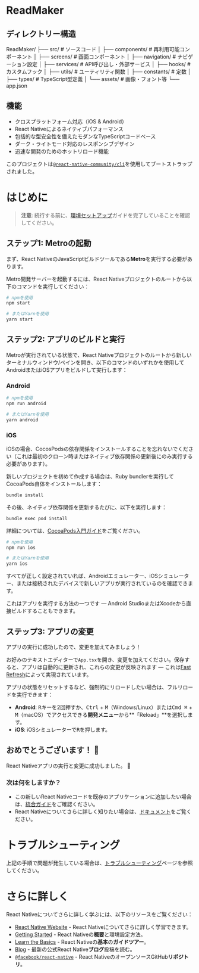 # ReadMaker

## ディレクトリー構造
ReadMaker/
├── src/                   # ソースコード
│   ├── components/        # 再利用可能コンポーネント
│   ├── screens/           # 画面コンポーネント
│   ├── navigation/        # ナビゲーション設定
│   ├── services/          # API呼び出し・外部サービス
│   ├── hooks/             # カスタムフック
│   ├── utils/             # ユーティリティ関数
│   ├── constants/         # 定数
│   ├── types/             # TypeScript型定義
│   └── assets/            # 画像・フォント等
└── app.json

## 機能

- クロスプラットフォーム対応（iOS & Android）
- React Nativeによるネイティブパフォーマンス
- 包括的な型安全性を備えたモダンなTypeScriptコードベース
- ダーク・ライトモード対応のレスポンシブデザイン
- 迅速な開発のためのホットリロード機能

このプロジェクトは[`@react-native-community/cli`](https://github.com/react-native-community/cli)を使用してブートストラップされました。

# はじめに

> **注意**: 続行する前に、[環境セットアップ](https://reactnative.dev/docs/set-up-your-environment)ガイドを完了していることを確認してください。

## ステップ1: Metroの起動

まず、React NativeのJavaScriptビルドツールである**Metro**を実行する必要があります。

Metro開発サーバーを起動するには、React Nativeプロジェクトのルートから以下のコマンドを実行してください：

```sh
# npmを使用
npm start

# またはYarnを使用
yarn start
```

## ステップ2: アプリのビルドと実行

Metroが実行されている状態で、React Nativeプロジェクトのルートから新しいターミナルウィンドウ/ペインを開き、以下のコマンドのいずれかを使用してAndroidまたはiOSアプリをビルドして実行します：

### Android

```sh
# npmを使用
npm run android

# またはYarnを使用
yarn android
```

### iOS

iOSの場合、CocosPodsの依存関係をインストールすることを忘れないでください（これは最初のクローン時またはネイティブ依存関係の更新後にのみ実行する必要があります）。

新しいプロジェクトを初めて作成する場合は、Ruby bundlerを実行してCocoaPods自体をインストールします：

```sh
bundle install
```

その後、ネイティブ依存関係を更新するたびに、以下を実行します：

```sh
bundle exec pod install
```

詳細については、[CocoaPods入門ガイド](https://guides.cocoapods.org/using/getting-started.html)をご覧ください。

```sh
# npmを使用
npm run ios

# またはYarnを使用
yarn ios
```

すべてが正しく設定されていれば、Androidエミュレーター、iOSシミュレーター、または接続されたデバイスで新しいアプリが実行されているのを確認できます。

これはアプリを実行する方法の一つです — Android StudioまたはXcodeから直接ビルドすることもできます。

## ステップ3: アプリの変更

アプリの実行に成功したので、変更を加えてみましょう！

お好みのテキストエディターで`App.tsx`を開き、変更を加えてください。保存すると、アプリは自動的に更新され、これらの変更が反映されます — これは[Fast Refresh](https://reactnative.dev/docs/fast-refresh)によって実現されています。

アプリの状態をリセットするなど、強制的にリロードしたい場合は、フルリロードを実行できます：

- **Android**: <kbd>R</kbd>キーを2回押すか、<kbd>Ctrl</kbd> + <kbd>M</kbd>（Windows/Linux）または<kbd>Cmd ⌘</kbd> + <kbd>M</kbd>（macOS）でアクセスできる**開発メニュー**から**「Reload」**を選択します。
- **iOS**: iOSシミュレーターで<kbd>R</kbd>を押します。

## おめでとうございます！ :tada:

React Nativeアプリの実行と変更に成功しました。 :partying_face:

### 次は何をしますか？

- この新しいReact Nativeコードを既存のアプリケーションに追加したい場合は、[統合ガイド](https://reactnative.dev/docs/integration-with-existing-apps)をご確認ください。
- React Nativeについてさらに詳しく知りたい場合は、[ドキュメント](https://reactnative.dev/docs/getting-started)をご覧ください。

# トラブルシューティング

上記の手順で問題が発生している場合は、[トラブルシューティング](https://reactnative.dev/docs/troubleshooting)ページを参照してください。

# さらに詳しく

React Nativeについてさらに詳しく学ぶには、以下のリソースをご覧ください：

- [React Native Website](https://reactnative.dev) - React Nativeについてさらに詳しく学習できます。
- [Getting Started](https://reactnative.dev/docs/environment-setup) - React Nativeの**概要**と環境設定方法。
- [Learn the Basics](https://reactnative.dev/docs/getting-started) - React Nativeの**基本**の**ガイドツアー**。
- [Blog](https://reactnative.dev/blog) - 最新の公式React Native**ブログ**投稿を読む。
- [`@facebook/react-native`](https://github.com/facebook/react-native) - React NativeのオープンソースGitHub**リポジトリ**。